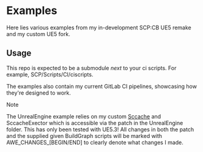 # Examples
Here lies various examples from my in-development SCP:CB UE5 remake and my custom UE5 fork.

## Usage
This repo is expected to be a submodule *next* to your ci scripts. For example, SCP/Scripts/CI/ciscripts.

The examples also contain my current GitLab CI pipelines, showcasing how they're designed to work.

> [!NOTE] 
> The UnrealEngine example relies on my custom [Sccache](https://github.com/AWildErin/sccache/tree/awe-changes) and SccacheExector which is accessible via the patch in the UnrealEngine folder. This has only been tested with UE5.3!
> All changes in both the patch and the supplied given BuildGraph scripts will be marked with AWE_CHANGES_[BEGIN/END] to clearly denote what changes I made.